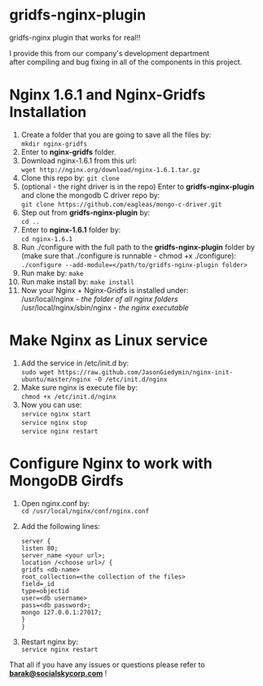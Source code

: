gridfs-nginx-plugin
===================

gridfs-nginx plugin that works for real!!

I provide this from our company's development department    
after compiling and bug fixing in all of the components in this project.

Nginx 1.6.1 and Nginx-Gridfs Installation
===================================

1. Create a folder that you are going to save all the files by:   
    `mkdir nginx-gridfs`
2. Enter to **nginx-gridfs** folder.
3. Download nginx-1.6.1 from this url:  
    `wget http://nginx.org/download/nginx-1.6.1.tar.gz`
4. Clone this repo by:
    `git clone `
5. (optional - the right driver is in the repo) Enter to **gridfs-nginx-plugin** and clone the mongodb C driver repo by:   
    `git clone https://github.com/eagleas/mongo-c-driver.git`
6. Step out from **gridfs-nginx-plugin** by:   
    `cd ..`
7. Enter to **nginx-1.6.1** folder by:  
    `cd nginx-1.6.1`
8. Run ./configure with the full path to the **gridfs-nginx-plugin** folder by (make sure that ./configure is runnable - chmod +x ./configure):   
    `./configure --add-module=</path/to/gridfs-nginx-plugin folder>`
9. Run make by:
    `make`
10. Run make install by:
    `make install`
11. Now your Nginx + Nginx-Gridfs is installed under:   
    /usr/local/nginx - *the folder of all nginx folders*
    /usr/local/nginx/sbin/nginx - *the nginx executable*

Make Nginx as Linux service
===========================
1. Add the service in /etc/init.d by:  
    `sudo wget https://raw.github.com/JasonGiedymin/nginx-init-ubuntu/master/nginx -O /etc/init.d/nginx`
2. Make sure nginx is execute file by:   
    `chmod +x /etc/init.d/nginx`
3. Now you can use:   
      `service nginx start`   
      `service nginx stop`   
      `service nginx restart`  


Configure Nginx to work with MongoDB Girdfs
===========================================
1. Open nginx.conf by:   
    `cd /usr/local/nginx/conf/nginx.conf`
2. Add the following lines:  
	
	`server {`   
		`listen 80;`   
		`server_name <your url>;`     
		`location /<choose url>/ {`  
		    `gridfs <db-name>`  
			    `root_collection=<the collection of the files>`   
			    `field=_id`  
			    `type=objectid`  
			    `user=<db username>`   
			    `pass=<db password>;`  
		    `mongo 127.0.0.1:27017;`  
		`}`   
	`}`
  
3. Restart nginx by:   
    `service nginx restart`


That all if you have any issues or questions please refer to **barak@socialskycorp.com** !
